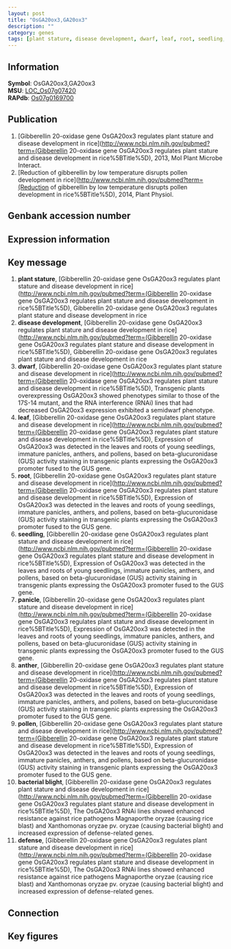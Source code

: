 ```yaml
---
layout: post
title: "OsGA20ox3,GA20ox3"
description: ""
category: genes
tags: [plant stature, disease development, dwarf, leaf, root, seedling, panicle, anther, pollen, bacterial blight, defense, Gene]
---
```


## Information
__Symbol__: OsGA20ox3,GA20ox3  
__MSU__: [LOC_Os07g07420](http://rice.plantbiology.msu.edu/cgi-bin/ORF_infopage.cgi?orf=LOC_Os07g07420)  
__RAPdb__: [Os07g0169700](http://rapdb.dna.affrc.go.jp/viewer/gbrowse_details/irgsp1?name=Os07g0169700)  

## Publication
1. [Gibberellin 20-oxidase gene OsGA20ox3 regulates plant stature and disease development in rice](http://www.ncbi.nlm.nih.gov/pubmed?term=(Gibberellin 20-oxidase gene OsGA20ox3 regulates plant stature and disease development in rice%5BTitle%5D), 2013, Mol Plant Microbe Interact.
2. [Reduction of gibberellin by low temperature disrupts pollen development in rice](http://www.ncbi.nlm.nih.gov/pubmed?term=(Reduction of gibberellin by low temperature disrupts pollen development in rice%5BTitle%5D), 2014, Plant Physiol.

## Genbank accession number

## Expression information

## Key message
1. __plant stature__, [Gibberellin 20-oxidase gene OsGA20ox3 regulates plant stature and disease development in rice](http://www.ncbi.nlm.nih.gov/pubmed?term=(Gibberellin 20-oxidase gene OsGA20ox3 regulates plant stature and disease development in rice%5BTitle%5D), Gibberellin 20-oxidase gene OsGA20ox3 regulates plant stature and disease development in rice
2. __disease development__, [Gibberellin 20-oxidase gene OsGA20ox3 regulates plant stature and disease development in rice](http://www.ncbi.nlm.nih.gov/pubmed?term=(Gibberellin 20-oxidase gene OsGA20ox3 regulates plant stature and disease development in rice%5BTitle%5D), Gibberellin 20-oxidase gene OsGA20ox3 regulates plant stature and disease development in rice
3. __dwarf__, [Gibberellin 20-oxidase gene OsGA20ox3 regulates plant stature and disease development in rice](http://www.ncbi.nlm.nih.gov/pubmed?term=(Gibberellin 20-oxidase gene OsGA20ox3 regulates plant stature and disease development in rice%5BTitle%5D), Transgenic plants overexpressing OsGA20ox3 showed phenotypes similar to those of the 17S-14 mutant, and the RNA interference (RNAi) lines that had decreased OsGA20ox3 expression exhibited a semidwarf phenotype.
4. __leaf__, [Gibberellin 20-oxidase gene OsGA20ox3 regulates plant stature and disease development in rice](http://www.ncbi.nlm.nih.gov/pubmed?term=(Gibberellin 20-oxidase gene OsGA20ox3 regulates plant stature and disease development in rice%5BTitle%5D), Expression of OsGA20ox3 was detected in the leaves and roots of young seedlings, immature panicles, anthers, and pollens, based on beta-glucuronidase (GUS) activity staining in transgenic plants expressing the OsGA20ox3 promoter fused to the GUS gene.
5. __root__, [Gibberellin 20-oxidase gene OsGA20ox3 regulates plant stature and disease development in rice](http://www.ncbi.nlm.nih.gov/pubmed?term=(Gibberellin 20-oxidase gene OsGA20ox3 regulates plant stature and disease development in rice%5BTitle%5D), Expression of OsGA20ox3 was detected in the leaves and roots of young seedlings, immature panicles, anthers, and pollens, based on beta-glucuronidase (GUS) activity staining in transgenic plants expressing the OsGA20ox3 promoter fused to the GUS gene.
6. __seedling__, [Gibberellin 20-oxidase gene OsGA20ox3 regulates plant stature and disease development in rice](http://www.ncbi.nlm.nih.gov/pubmed?term=(Gibberellin 20-oxidase gene OsGA20ox3 regulates plant stature and disease development in rice%5BTitle%5D), Expression of OsGA20ox3 was detected in the leaves and roots of young seedlings, immature panicles, anthers, and pollens, based on beta-glucuronidase (GUS) activity staining in transgenic plants expressing the OsGA20ox3 promoter fused to the GUS gene.
7. __panicle__, [Gibberellin 20-oxidase gene OsGA20ox3 regulates plant stature and disease development in rice](http://www.ncbi.nlm.nih.gov/pubmed?term=(Gibberellin 20-oxidase gene OsGA20ox3 regulates plant stature and disease development in rice%5BTitle%5D), Expression of OsGA20ox3 was detected in the leaves and roots of young seedlings, immature panicles, anthers, and pollens, based on beta-glucuronidase (GUS) activity staining in transgenic plants expressing the OsGA20ox3 promoter fused to the GUS gene.
8. __anther__, [Gibberellin 20-oxidase gene OsGA20ox3 regulates plant stature and disease development in rice](http://www.ncbi.nlm.nih.gov/pubmed?term=(Gibberellin 20-oxidase gene OsGA20ox3 regulates plant stature and disease development in rice%5BTitle%5D), Expression of OsGA20ox3 was detected in the leaves and roots of young seedlings, immature panicles, anthers, and pollens, based on beta-glucuronidase (GUS) activity staining in transgenic plants expressing the OsGA20ox3 promoter fused to the GUS gene.
9. __pollen__, [Gibberellin 20-oxidase gene OsGA20ox3 regulates plant stature and disease development in rice](http://www.ncbi.nlm.nih.gov/pubmed?term=(Gibberellin 20-oxidase gene OsGA20ox3 regulates plant stature and disease development in rice%5BTitle%5D), Expression of OsGA20ox3 was detected in the leaves and roots of young seedlings, immature panicles, anthers, and pollens, based on beta-glucuronidase (GUS) activity staining in transgenic plants expressing the OsGA20ox3 promoter fused to the GUS gene.
10. __bacterial blight__, [Gibberellin 20-oxidase gene OsGA20ox3 regulates plant stature and disease development in rice](http://www.ncbi.nlm.nih.gov/pubmed?term=(Gibberellin 20-oxidase gene OsGA20ox3 regulates plant stature and disease development in rice%5BTitle%5D), The OsGA20ox3 RNAi lines showed enhanced resistance against rice pathogens Magnaporthe oryzae (causing rice blast) and Xanthomonas oryzae pv. oryzae (causing bacterial blight) and increased expression of defense-related genes.
11. __defense__, [Gibberellin 20-oxidase gene OsGA20ox3 regulates plant stature and disease development in rice](http://www.ncbi.nlm.nih.gov/pubmed?term=(Gibberellin 20-oxidase gene OsGA20ox3 regulates plant stature and disease development in rice%5BTitle%5D), The OsGA20ox3 RNAi lines showed enhanced resistance against rice pathogens Magnaporthe oryzae (causing rice blast) and Xanthomonas oryzae pv. oryzae (causing bacterial blight) and increased expression of defense-related genes.

## Connection

## Key figures


